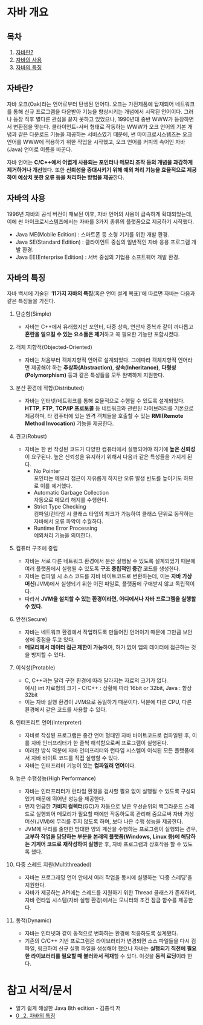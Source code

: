 # 자바 개요

## 목차

1. [자바란?](#자바란)
2. [자바의 사용](#자바의-사용)
3. [자바의 특징](#자바의-특징)

## 자바란?

자바 오크(Oak)라는 언어로부터 탄생된 언어다. 오크는 가전제품에 탑재되어 네트워크를 통해 신규 프로그램을 다운받아 기능을 향상시키는 개념에서 시작된 언어이다. 그러나 등장 직후 별다른 관심을 끝지 못하고 있었으나, 1990년대 중반 WWW가 등장하면서 변환점을 맞는다. 클라이언트-서버 형태로 작동하는 WWW가 오크 언어의 기본 개념과 같은 다운로드 기능을 제공하는 서비스였기 때문에, 썬 마이크로시스템즈는 오크 언어를 WWW에 적용하기 위한 작업을 시작했고, 오크 언어를 커피의 속어인 자바(Java) 언어로 이름을 바꾼다.

자바 언어는 **C/C++에서 어렵게 사용되는 포인터나 메모리 조작 등의 개념을 과감하게 제거하거나 개선**했다. 또한 **신뢰성을 증대시키기 위해 예외 처리 기능을 효율적으로 제공하여 예상치 못한 오류 등을 처리하는 방법을 제공**한다.

## 자바의 사용

1996년 자바의 공식 버전이 패보된 이후, 자바 언어의 사용이 급속하게 확대되었는데, 이에 썬 마이크로시스템즈에서는 자바를 3가지 종류의 플랫폼으로 제공하기 시작했다.

- Java ME(Mobile Edition) : 스마트폰 등 소형 기기를 위한 개발 환경.
- Java SE(Standard Edition) : 클라이언트 중심의 일반적인 자바 응용 프로그램 개발 환경.
- Java EE(Enterprise Edition) : 서버 중심의 기업용 소프트웨어 개발 환경.

## 자바의 특징

자바 백서에 기술된 '**11가지 자바의 특징**(혹은 언어 설계 목표)'에 따르면 자바는 다음과 같은 특징들을 가진다.

1. 단순함(Simple)

   - 자바는 C++에서 유래했지만 포인터, 다중 상속, 연산자 중복과 같이 까다롭고 **혼란을 일으킬 수 있는 요소들은 제거**하고 꼭 필요한 기능만 포함시켰다.

2. 객체 지향적(Objected-Oriented)

   - 자바는 처음부터 객체지향적 언어로 설계되었다. 그에따라 객체지향적 언어라면 제공해야 하는 **추상화(Abstraction)**, **상속(Inheritance)**, **다형성(Polymorphism)** 등과 같은 특성들을 모두 완벽하게 지원한다.

3. 분산 환경에 적합(Distributed)

   - 자바는 인터넷/네트워크를 통해 효율적으로 수행될 수 있도록 설계되었다. **HTTP**, **FTP**, **TCP/IP 프로토콜** 등 네트워크와 관련된 라이브러리를 기본으로 제공하며, 타 컴퓨터에 있는 원격 객체들을 호출할 수 있는 **RMI(Remote Method Invocation)** 기능을 제공한다.

4. 견고(Robust)

   - 자바는 한 번 작성된 코드가 다양한 컴퓨터에서 실행되어야 하기에 **높은 신뢰성**이 요구된다. 높은 신뢰성을 유지하기 위해서 다음과 같은 특성들을 가지게 된다.
     - No Pointer  
       포인터는 메모리 접근이 자유롭게 하지만 오류 발생 빈도를 높이기도 하므로 이를 제거했다.
     - Automatic Garbage Collection  
       자동으로 메모리 해지를 수행한다.
     - Strict Type Checking  
       컴파일/런타임 시 클래스 타입의 체크가 가능하여 클래스 단위로 동작하는 자바에서 오류 파악이 수월하다.
     - Runtime Error Processing  
       예외처리 기능을 의미한다.

5. 컴퓨터 구조에 중립

   - 자바는 서로 다른 네트워크 환경에서 분산 실행될 수 있도록 설계되었기 때문에 여러 플랫폼에서 실행될 수 있도록 **구조 중립적인 중간 코드**를 생성한다.
   - 자바는 컴파일 시 소스 코드를 자바 바이트코드로 변환하는데, 이는 **자바 가상 머신**(JVM)에서 실행되기 위한 이진 파일로, 플랫폼에 구애받지 않고 독립적이다.
   - 따라서 **JVM을 설치할 수 있는 환경이라면, 어디에서나 자바 프로그램을 실행할 수 있다.**

6. 안전(Secure)

   - 자바는 네트워크 환경에서 작업하도록 만들어진 언어이기 때문에 그만큼 보안성에 중점을 두고 있다.
   - **메모리에서 데이터 접근 제한이 가능**하여, 허가 없이 앱의 데이터에 접근하는 것을 방지할 수 있다.

7. 이식성(Protable)

   - C, C++과는 달리 구현 환경에 따라 달라지는 자료의 크기가 없다.  
     예시) int 자료형의 크기 - C/C++ : 상황에 따라 16bit or 32bit, Java : 항상 32bit
   - 이는 자바 실행 환경이 JVM으로 동일하기 때문이다. 덕분에 다른 CPU, 다른 환경에서 같은 코드를 사용할 수 있다.

8. 인터프리트 언어(Interpreter)

   - 자바로 작성된 프로그램은 중간 언어 형태인 자바 바이트코드로 컴파일된 후, 이를 자바 인터프리터가 한 줄씩 해석함으로써 프로그램이 실행된다.
   - 이러한 방식 덕분에 자바 인터프리터와 런타임 시스템이 이식된 모든 플랫폼에서 자바 바이트 코드를 직접 실행할 수 있다.
   - 자바는 인터프리터 기능이 있는 **컴파일러 언어**이다.

9. 높은 수행성능(High Performance)

   - 자바는 인터프리터가 런타임 환경을 검사할 필요 없이 실행될 수 있도록 구성되었기 때문에 뛰어난 성능을 제공한다.
   - 먼저 언급한 **가비지 컬렉터**(GC)가 자동으로 낮은 우선순위의 백그라운드 스레드로 실행되어 메모리가 필요할 때에만 작동하도록 관리해 줌으로써 자바 가상 머신(JVM)에 무리를 주지 않도록 하며, 보다 나은 수행 성능을 제공한다.
   - JVM에 무리를 줄만한 방대한 양의 계산을 수행하는 프로그램이 실행되는 경우, **고부하 작업을 담당하는 부분을 본래의 플랫폼(Windows, Linux 등)에 해당하는 기계어 코드로 재작성하여 실행**한 후, 자바 프로그램과 상호작용 할 수 있도록 했다.

10. 다중 스레드 지원(Multithreaded)

    - 자바는 프로그래밍 언어 안에서 여러 작업을 동시에 실행하는 '다중 스레딩'을 지원한다.
    - 자바가 제공하는 API에는 스레드를 지원하기 위한 Thread 클래스가 존재하며, 자바 런타임 시스템(자바 실행 환경)에서는 모니터와 조건 잠금 함수를 제공한다.

11. 동적(Dynamic)

    - 자바는 인터넷과 같이 동적으로 변화하는 환경에 적응하도록 설계됐다.
    - 기존의 C/C++ 기반 프로그램은 라이브러리가 변경되면 소스 파일들을 다시 컴파일, 링크하여 신규 실행 파일을 생성해야 했으나 자바는 **실행되기 직전에 필요한 라이브러리를 필요할 때 불러와서 적재**할 수 있다. 이것을 **동적 로딩**이라 한다.

# 참고 서적/문서

- 알기 쉽게 해설한 Java 8th edition - 김충석 저
- [0 \_2. 자바의 특징](https://j4bez.tistory.com/5)

